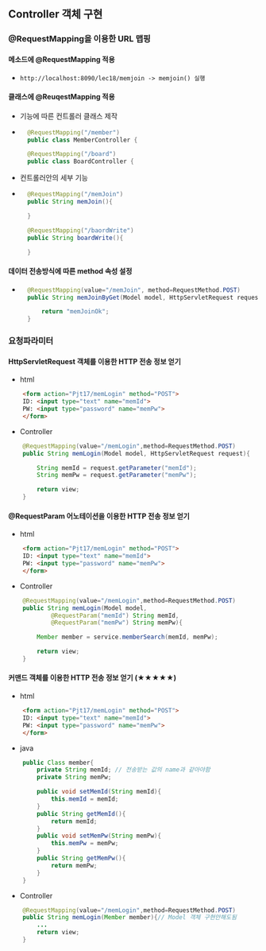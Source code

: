 ## Controller 객체 구현

### @RequestMapping을 이용한 URL 맵핑
#### 메소드에 @RequestMapping 적용
- ```http://localhost:8090/lec18/memjoin -> memjoin() 실행```   
#### 클래스에 @ReuqestMapping 적용
- 기능에 따른 컨트롤러 클래스 제작  
- ```java
    @RequestMapping("/member")
    public class MemberController { 

    @RequestMapping("/board")
    public class BoardController {
    ```
- 컨트롤러안의 세부 기능
- ```java
    @RequestMapping("/memJoin")
    public String memJoin(){

    }

    @RequestMapping("/baordWrite")
    public String boardWrite(){

    }
    ```
    

#### 데이터 전송방식에 따른 method 속성 설정
- ```java
    @RequestMapping(value="/memJoin", method=RequestMethod.POST)
    public String memJoinByGet(Model model, HttpServletRequest request){

        return "memJoinOk";
    }
    ```
### 요청파라미터
#### HttpServletRequest 객체를 이용한 HTTP 전송 정보 얻기
- html
```html
    <form action="Pjt17/memLogin" method="POST">
    ID: <input type="text" name="memId">
    PW: <input type="password" name="memPw">
    </form>
  ```

- Controller
```java
    @RequestMapping(value="/memLogin",method=RequestMethod.POST)
    public String memLogin(Model model, HttpServletRequest request){

        String memId = request.getParameter("memId");
        String memPw = request.getParameter("memPw");

        return view;
    }
   ```

#### @RequestParam 어노테이션을 이용한 HTTP 전송 정보 얻기
- html
```html
    <form action="Pjt17/memLogin" method="POST">
    ID: <input type="text" name="memId">
    PW: <input type="password" name="memPw">
    </form>
  ```

- Controller
```java
    @RequestMapping(value="/memLogin",method=RequestMethod.POST)
    public String memLogin(Model model,
            @RequestParam("memId") String memId,
            @RequestParam("memPw") String memPw){

        Member member = service.memberSearch(memId, memPw);

        return view;
    }
   ```
#### 커맨드 객체를 이용한 HTTP 전송 정보 얻기 (★★★★★)
- html
```html
    <form action="Pjt17/memLogin" method="POST">
    ID: <input type="text" name="memId">
    PW: <input type="password" name="memPw">
    </form>
  ```
- java
```java
    public Class member{
        private String memId; // 전송받는 값의 name과 같아야함
        private String memPw;

        public void setMemId(String memId){
            this.memId = memId;
        }
        public String getMemId(){
            return memId;
        }
        public void setMemPw(String memPw){
            this.memPw = memPw;
        }
        public String getMemPw(){
            return memPw;
        }
    }

```


- Controller
```java
    @RequestMapping(value="/memLogin",method=RequestMethod.POST)
    public String memLogin(Member member){// Model 객체 구현안해도됨
        ...
        return view;
    }
         
    
   ```